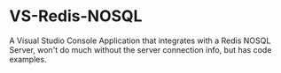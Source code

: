 # VS-Redis-NOSQL
A Visual Studio Console Application that integrates with a Redis NOSQL Server, won't do much without the server connection info, but has code examples. 
